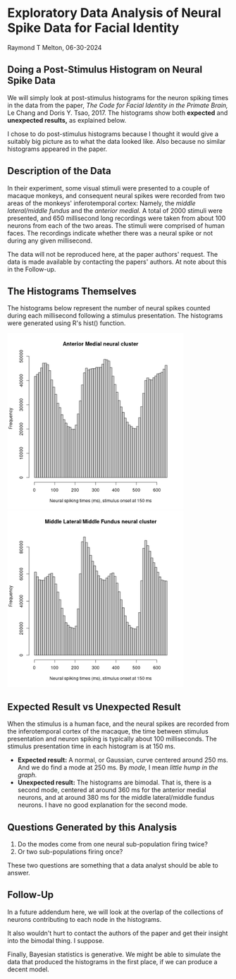 #  Exploratory Data Analysis of Neural Spike Data for Facial Identity

Raymond T Melton, 06-30-2024

## Doing a Post-Stimulus Histogram on Neural Spike Data

We will simply look at  post-stimulus histograms for the neuron spiking times in the data from the paper,
*The Code for Facial Identity in the Primate Brain,* 
Le Chang and Doris Y. Tsao, 2017.
The histograms show both **expected** and **unexpected results,** as explained below.  

I chose to do post-stimulus histograms because I thought it would give a suitably big picture as to what the data looked like.  Also because no similar histograms appeared in the paper.



## Description of the Data

In their experiment, some visual stimuli were presented to a couple of macaque monkeys, and consequent neural spikes were recorded from two areas of the monkeys' inferotemporal cortex:
Namely, the 
*middle lateral/middle fundus*
and the 
*anterior medial.*
A total of 2000 stimuli were presented, and 650 millisecond long recordings were taken from about 100 neurons from each of the two areas. The stimuli were comprised of human faces.
The recordings indicate whether there was a neural spike or not during any given millisecond.

The data will not be reproduced here, at the paper authors' request. The data is made available by contacting the papers' authors. At note about this in the Follow-up.

## The Histograms Themselves  

The histograms below represent the number of neural spikes counted during each millisecond following a stimulus presentation. The histograms were generated using R's hist() function.

<img src="./images/amhist.png" width="400"/>
<img src="./images/mlhist.png" width="400"/>

## Expected Result vs Unexpected Result  

When the stimulus is a human face, and the neural spikes are recorded from the inferotemporal cortex of the macaque, the time between stimulus presentation and neuron spiking is typically about 100 milliseconds. The stimulus presentation time in each histogram is at 150 ms.

* **Expected result:** A normal, or Gaussian, curve centered around 250 ms. And we do find a mode at 250 ms.
By *mode,* I mean *little hump in the graph.*
* **Unexpected result:** The histograms are bimodal.  That is, there is a second mode, centered at around 360 ms for the anterior medial neurons, and at around 380 ms for the middle lateral/middle fundus neurons.
I have no good explanation for the second mode.

## Questions Generated by this Analysis

1. Do the modes come from one neural sub-population firing twice?
2. Or two sub-populations firing once?

These two questions are something that a data analyst should be able to answer.

## Follow-Up

In a future addendum here, we will look at the overlap of the collections of neurons contributing to each node in the histograms.

It also wouldn't hurt to contact the authors of the paper and get their insight into the bimodal thing. I suppose.

Finally, Bayesian statistics is generative. We might be able to simulate the data that produced the histograms in the first place, if we can produce a decent model.
